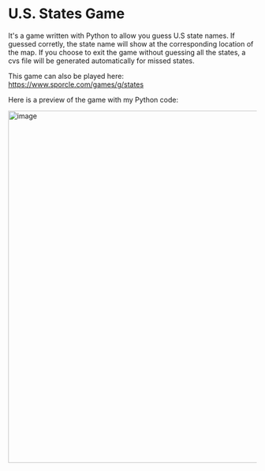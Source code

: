 # U.S. States Game

It's a game written with Python to allow you guess U.S state names. If guessed corretly, the state name will show at the corresponding location of the map.
If you choose to exit the game without guessing all the states, a cvs file will be generated automatically for missed states.

This game can also be played here: https://www.sporcle.com/games/g/states

Here is a preview of the game with my Python code:

<img width="714" alt="image" src="https://user-images.githubusercontent.com/92130978/166616382-734afe7d-c7e0-4272-8e33-8a9df00cea48.png">
